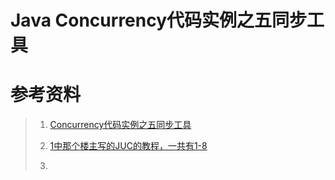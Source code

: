 # Java Concurrency代码实例之五同步工具



# 参考资料

>1. [Concurrency代码实例之五同步工具](https://zhuanlan.zhihu.com/p/27829595)
>
>2. [1中那个楼主写的JUC的教程，一共有1-8](https://www.zhihu.com/people/wang-du-du-43-1/posts?page=2)
>
>3. 